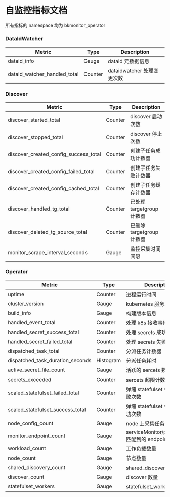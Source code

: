 # 自监控指标文档

所有指标的 namespace 均为 bkmonitor_operator

### DataIdWatcher

| Metric                       | Type    | Description          |
|------------------------------|---------|----------------------|
| dataid_info                  | Gauge   | dataid 元数据信息         |
| dataid_watcher_handled_total | Counter | dataidwatcher 处理变更次数 |

### Discover

| Metric                                | Type    | Description         |
|---------------------------------------|---------|---------------------|
| discover_started_total                | Counter | discover 启动次数       |
| discover_stopped_total                | Counter | discover 停止次数       |
| discover_created_config_success_total | Counter | 创建子任务成功计数器          |
| discover_created_config_failed_total  | Counter | 创建子任务失败计数器          |
| discover_created_config_cached_total  | Counter | 创建子任务缓存计数器          |
| discover_handled_tg_total             | Counter | 已处理 targetgroup 计数器 |
| discover_deleted_tg_source_total      | Counter | 已删除 targetgroup 计数器 |
| monitor_scrape_interval_seconds       | Gauge   | 监控采集时间间隔            |

### Operator

| Metric                           | Type      | Description                                 |
|----------------------------------|-----------|---------------------------------------------|
| uptime                           | Counter   | 进程运行时间                                      |
| cluster_version                  | Gauge     | kubernetes 服务端版本                            |
| build_info                       | Gauge     | 构建版本信息                                      |
| handled_event_total              | Counter   | 处理 k8s 接收事件总数                               |
| handled_secret_success_total     | Counter   | 处理 secrets 成功次数                             |
| handled_secret_failed_total      | Counter   | 处理 secrets 失败次数                             |
| dispatched_task_total            | Counter   | 分派任务计数器                                     |
| dispatched_task_duration_seconds | Histogram | 分派任务耗时                                      |
| active_secret_file_count         | Gauge     | 活跃的 sercets 数量                              |
| secrets_exceeded                 | Counter   | sercets 超限计数器                               |
| scaled_statefulset_failed_total  | Counter   | 弹缩 statefulset worker 失败次数                  |
| scaled_statefulset_success_total | Counter   | 弹缩 statefulset worker 成功次数                  |
| node_config_count                | Gauge     | node 上采集任务数量                                |
| monitor_endpoint_count           | Gauge     | serviceMonitor/podMonitor 匹配到的 endpoints 数量 |
| workload_count                   | Gauge     | 工作负载数量                                      |
| node_count                       | Gauge     | 节点数量                                        |
| shared_discovery_count           | Gauge     | shared_discovery 数量                         |
| discover_count                   | Gauge     | discover 数量                                 |
| statefulset_workers              | Gauge     | statefulset_workers 数量                      |
